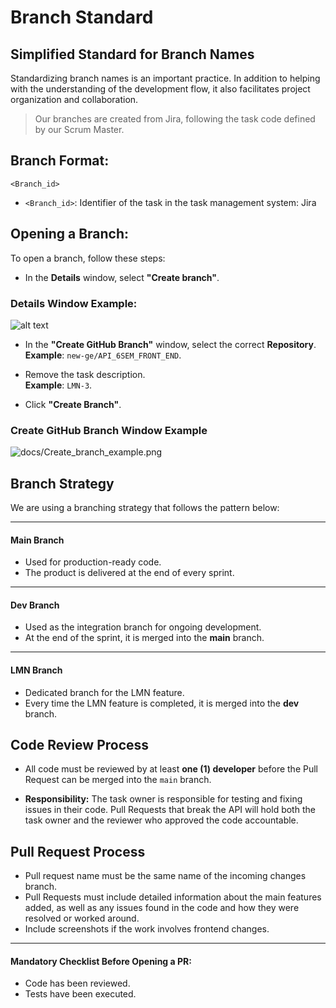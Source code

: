 # Branch Standard
## Simplified Standard for Branch Names

Standardizing branch names is an important practice. In addition to helping with the understanding of the development flow, it also facilitates project organization and collaboration.

> Our branches are created from Jira, following the task code defined by our Scrum Master.

## Branch Format:
```<Branch_id>```

- `<Branch_id>`: Identifier of the task in the task management system: Jira

## Opening a Branch:
To open a branch, follow these steps:

- In the **Details** window, select **"Create branch"**.

### Details Window Example:

![alt text](../docs/Task_details_example.png)

- In the **"Create GitHub Branch"** window, select the correct **Repository**.  
  **Example**: `new-ge/API_6SEM_FRONT_END`.
  
- Remove the task description.  
  **Example**: `LMN-3`.

- Click **"Create Branch"**.

### Create GitHub Branch Window Example

![docs/Create_branch_example.png](../docs/Create_branch_example.png)

## Branch Strategy

We are using a branching strategy that follows the pattern below:

---

#### Main Branch
- Used for production-ready code.  
- The product is delivered at the end of every sprint.

---

#### Dev Branch
- Used as the integration branch for ongoing development.  
- At the end of the sprint, it is merged into the **main** branch.

---

#### LMN Branch
- Dedicated branch for the LMN feature.  
- Every time the LMN feature is completed, it is merged into the **dev** branch.
 

## Code Review Process

- All code must be reviewed by at least **one (1) developer** before the Pull Request can be merged into the `main` branch.

- **Responsibility:** The task owner is responsible for testing and fixing issues in their code. Pull Requests that break the API will hold both the task owner and the reviewer who approved the code accountable.


## Pull Request Process
- Pull request name must be the same name of the incoming changes branch.
- Pull Requests must include detailed information about the main features added, as well as any issues found in the code and how they were resolved or worked around.
- Include screenshots if the work involves frontend changes.

---

#### Mandatory Checklist Before Opening a PR:

-  Code has been reviewed.
- Tests have been executed.